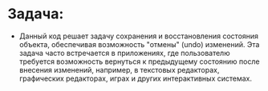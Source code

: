Задача:
=
- Данный код решает задачу сохранения и восстановления состояния объекта, обеспечивая возможность "отмены" (undo) изменений. Эта задача часто встречается в приложениях, где пользователю требуется возможность вернуться к предыдущему состоянию после внесения изменений, например, в текстовых редакторах, графических редакторах, играх и других интерактивных системах.